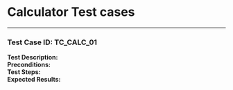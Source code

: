 # Calculator Test cases 

---

### Test Case ID: TC_CALC_01  
**Test Description:**  
**Preconditions:**  
**Test Steps:**  
**Expected Results:**